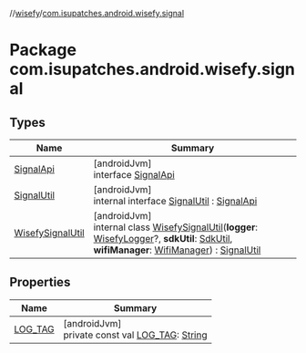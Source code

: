 //[wisefy](../../index.md)/[com.isupatches.android.wisefy.signal](index.md)

# Package com.isupatches.android.wisefy.signal

## Types

| Name | Summary |
|---|---|
| [SignalApi](-signal-api/index.md) | [androidJvm]<br>interface [SignalApi](-signal-api/index.md) |
| [SignalUtil](-signal-util/index.md) | [androidJvm]<br>internal interface [SignalUtil](-signal-util/index.md) : [SignalApi](-signal-api/index.md) |
| [WisefySignalUtil](-wisefy-signal-util/index.md) | [androidJvm]<br>internal class [WisefySignalUtil](-wisefy-signal-util/index.md)(**logger**: [WisefyLogger](../com.isupatches.android.wisefy.shared.logging/-wisefy-logger/index.md)?, **sdkUtil**: [SdkUtil](../com.isupatches.android.wisefy.util/-sdk-util/index.md), **wifiManager**: [WifiManager](https://developer.android.com/reference/kotlin/android/net/wifi/WifiManager.html)) : [SignalUtil](-signal-util/index.md) |

## Properties

| Name | Summary |
|---|---|
| [LOG_TAG](-l-o-g_-t-a-g.md) | [androidJvm]<br>private const val [LOG_TAG](-l-o-g_-t-a-g.md): [String](https://kotlinlang.org/api/latest/jvm/stdlib/kotlin/-string/index.html) |
